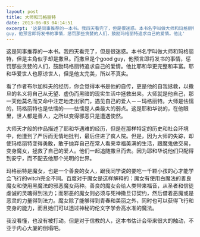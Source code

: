 ```yaml
---
layout: post
title: 大师和玛格丽特
date: 2013-06-03 04:14:51
excerpt: '这是同事推荐的一本书。我四天看完了，但是很迷惑。本书名字叫做大师和玛格丽特，但是主角似乎却是撒旦。而撒旦是个good
guy，他预言即将发书的事情，惩罚那些贪婪的人们，鼓励玛格丽特追求自己的爱情。他比'
---
```




这是同事推荐的一本书。我四天看完了，但是很迷惑。本书名字叫做大师和玛格丽特，但是主角似乎却是撒旦。而撒旦是个good
guy，他预言即将发书的事情，惩罚那些贪婪的人们，鼓励玛格丽特追求自己的爱情。他比耶和华更完整和丰富。耶和华爱世人也原谅世人，但是他太完美，所以不真实。



看了作者布尔加科夫的经历，你会觉得本书是他的自传，更是他的自我拯救，以撒旦的名义将自己从无望、虚伪而黑暗的现实生活中拯救出来。大师就是他自己，那一天他莫名而又命中注定地走出家门，遇见自己的爱人－－玛格丽特。大师是怯懦的，玛格丽特也是怯懦的——怯懦是人类最大的弱点。这是耶和华说的，在他眼里，世人都是善人，之所以变得邪恶只是遭遇使然。



大师天才般的作品描述了耶和华遇难的经历，但是在那样特定的历史和社会环境中，他遭到了严厉而无情地批判，最后住进了疯人院。但是，因为大师的失踪，却使玛格丽特变得勇敢，敢于抛弃自己在常人看来幸福美满的生活，跟魔鬼做交易，变身魔女，拯救了自己的爱人。他们一起追随撒旦而去。因为耶和华说他们只配得到安宁，而不配去他那个光明的世界。



玛格丽特是魔女，也是一个善良的女人，跟我同学说的要吃一千颗小孩的心才能学会飞行的witch完全不同。百度对于魔女是这样解释的：魔女有使用白魔法的善良魔女和使用黑魔法的邪恶魔女两种。善良的魔女会给人类带来福音，从圣者和信徒虔诚的灵魂得到法力；而邪恶的魔女则必须与死神撒旦订契约，然后借着恶魔或是恶灵的力量得到法力。魔女除了能够得到青春和美丽之外，同时也可以获得飞行和变身的能力，而且她们可以透过神秘的伦文字学会高水准的魔法。




我没看懂，也没有被打动。但是对于信教的人，这本书估计会带来很大的触动，不亚于内心大厦的倒塌吧。


